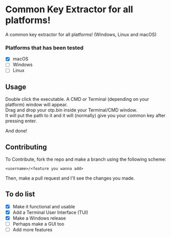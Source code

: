 # Common Key Extractor for all platforms!
A common key extractor for all platforms! (Windows, Linux and macOS)

### Platforms that has been tested

- [x] macOS
- [ ] Windows
- [ ] Linux

## Usage
Double click the executable. A CMD or Terminal (depending on your platform) window will appear. <br>
Drag and drop your otp.bin inside your Terminal/CMD window. <br> It will put the path to it and it will (normally) give you your common key after pressing enter.

And done!

## Contributing
To Contribute, fork the repo and make a branch using the following scheme:

`<username>/<feature you wanna add>`

Then, make a pull request and I'll see the changes you made.

## To do list

- [x] Make it functional and usable
- [x] Add a Terminal User Interface (TUI)
- [x] Make a Windows release
- [ ] Perhaps make a GUI too
- [ ] Add more features
